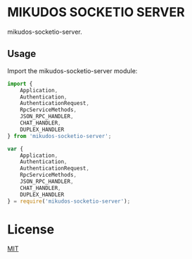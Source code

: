 # MIKUDOS SOCKETIO SERVER

mikudos-socketio-server.

## Usage

Import the mikudos-socketio-server module:

```ts
import {
    Application,
    Authentication,
    AuthenticationRequest,
    RpcServiceMethods,
    JSON_RPC_HANDLER,
    CHAT_HANDLER,
    DUPLEX_HANDLER
} from 'mikudos-socketio-server';
```

```js
var {
    Application,
    Authentication,
    AuthenticationRequest,
    RpcServiceMethods,
    JSON_RPC_HANDLER,
    CHAT_HANDLER,
    DUPLEX_HANDLER
} = require('mikudos-socketio-server');
```

# License

[MIT](LICENSE)
